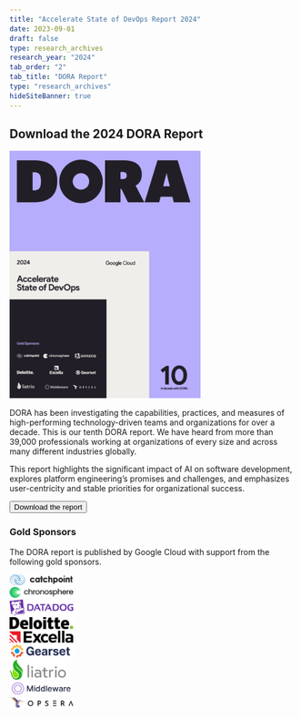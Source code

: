```yaml
---
title: "Accelerate State of DevOps Report 2024"
date: 2023-09-01
draft: false
type: research_archives
research_year: "2024"
tab_order: "2"
tab_title: "DORA Report"
type: "research_archives"
hideSiteBanner: true
---
```

## Download the 2024 DORA Report

<grid class="border_none" style="margin-top:1rem;">
<item>

<a href="https://cloud.google.com/resources/devops/state-of-devops" target="_blank"><img src="2024-dora-accelerate-state-of-devops-report.png" style="max-width:24em;"></a>

</item>

<item>
<p>
DORA has been investigating the capabilities, practices, and measures of high-performing technology-driven teams and organizations for over a decade. This is our tenth DORA report. We have heard from more than 39,000 professionals working at organizations of every size and across many different industries globally.
</p>
<p>
This report highlights the significant impact of AI on software development, explores platform engineering’s promises and challenges, and emphasizes user-centricity and stable priorities for organizational success.
</p>
<p>
<a href="https://cloud.google.com/resources/devops/state-of-devops" target="_blank"><button class="secondary">Download the report</button></a>
</p>
</grid>

### Gold Sponsors

The DORA report is published by Google Cloud with support from the following gold sponsors.

<grid class="border_none" style="margin-top:1rem;grid-template-columns: 1fr 1fr 1fr;">

<item style="display:flex; align-items:center;">
<a href="https://www.catchpoint.com/" target="_blank"><img src="sponsors/catchpoint.png" style="max-width:8em; max-height:2.5em;" alt="Catchpoint"></a>
</item>

<item style="display:flex; align-items:center;">
<a href="https://chronosphere.io/" target="_blank"><img src="sponsors/chronosphere.png" style="max-width:8em; max-height:2.5em;" alt="chronosphere"></a>
</item>

<item style="display:flex; align-items:center;">
<a href="https://www.datadoghq.com/" target="_blank"><img src="sponsors/datadog.png" style="max-width:8em; max-height:2.5em;" alt="Datadog"></a>
</item>

<item style="display:flex; align-items:center;">
<a href="https://www2.deloitte.com/" target="_blank"><img src="sponsors/deloitte.png" style="max-width:8em; max-height:2.5em;" alt="Deloitte"></a>
</item>

<item style="display:flex; align-items:center;">
<a href="https://www.excella.com/" target="_blank"><img src="sponsors/excella.png" style="max-width:8em; max-height:2.5em;" alt="Excella"></a>
</item>

<item style="display:flex; align-items:center;">
<a href="https://gearset.com/" target="_blank"><img src="sponsors/gearset.png" style="max-width:8em; max-height:2.5em;" alt="Gearset"></a>
</item>

<item style="display:flex; align-items:center;">
<a href="https://www.liatrio.com/" target="_blank"><img src="sponsors/liatrio.png" style="max-width:8em; max-height:2.5em;" alt="Liatrio"></a>
</item>

<item style="display:flex; align-items:center;">
<a href="https://www.middlewarehq.com/middleware-open-source?utm_source=dora_report" target="_blank"><img src="sponsors/middleware.png" style="max-width:8em; max-height:2.5em;" alt="Middleware"></a>
</item>

<item style="display:flex; align-items:center;">
<a href="https://www.opsera.io/" target="_blank"><img src="sponsors/opseara.png" style="max-width:8em; max-height:2.5em;" alt="Opsera"></a>
</item>

</grid>
